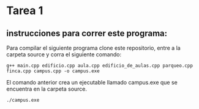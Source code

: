 # Tarea 1 

## instrucciones para correr este programa:

Para compilar el siguiente programa clone este repositorio, entre a la carpeta source y corra el siguiente comando:

```console 
g++ main.cpp edificio.cpp aula.cpp edificio_de_aulas.cpp parqueo.cpp finca.cpp campus.cpp -o campus.exe
```

El comando anterior crea un ejecutable llamado campus.exe que se encuentra en la carpeta source.

```console 
./campus.exe
```
